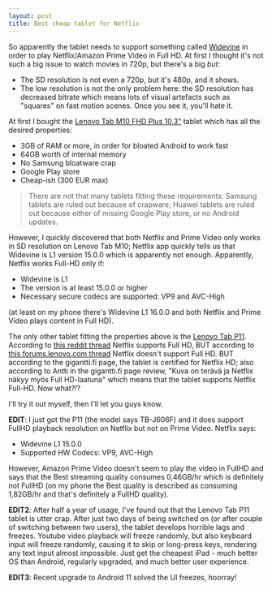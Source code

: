 ```yaml
---
layout: post
title: Best cheap tablet for Netflix
---
```


So apparently the tablet needs to support something called [Widevine](https://en.wikipedia.org/wiki/Widevine)
in order to play Netflix/Amazon Prime Video in Full HD. At first I thought it's not such
a big issue to watch movies in 720p, but there's a big *but*:

* The SD resolution is not even a 720p, but it's 480p, and it shows.
* The low resolution is not the only problem here: the SD resolution has decreased bitrate
  which means lots of visual artefacts such as "squares" on fast motion scenes.
  Once you see it, you'll hate it.

At first I bought the [Lenovo Tab M10 FHD Plus 10,3"](https://www.gigantti.fi/product/tietokoneet/tabletit-ja-ipad/120778/lenovo-tab-m10-fhd-plus-10-3-tabletti-64-gb-musta)
tablet which has all the desired properties:

* 3GB of RAM or more, in order for bloated Android to work fast
* 64GB worth of internal memory
* No Samsung bloatware crap
* Google Play store
* Cheap-ish (300 EUR max)

> There are not that many tablets fitting these requirements: Samsung tablets are ruled out
because of crapware; Huawei tablets are ruled out because either of missing Google Play store,
or no Android updates.

However, I quickly discovered that both Netflix and Prime Video only works in SD resolution on Lenovo Tab M10;
Netflix app quickly tells us that Widevine is L1 version 15.0.0 which is apparently not enough.
Apparently, Netflix works Full-HD only if:

* Widevine is L1
* The version is at least 15.0.0 or higher
* Necessary secure codecs are supported: VP9 and AVC-High

(at least on my phone there's Widevine L1 16.0.0 and both Netflix and Prime Video plays content in Full HD).

The only other tablet fitting the properties above is the [Lenovo Tab P11](https://www.gigantti.fi/product/tietokoneet/tabletit-ja-ipad/251744/lenovo-tab-p11-11-tabletti-464-gb-wifi-musta#).
According to [this reddit thread](https://www.reddit.com/r/tablets/comments/k1itvo/do_lenovo_tabs_generally_support_widevine_l1/)
Netflix supports Full HD, BUT according to [this forums.lenovo.com thread](https://forums.lenovo.com/t5/Lenovo-Android-based-Tablets-and-Phablets/Lenovo-TAB-P11-TB-J606F-NETFLIX-PRIME-VIDEO-WIDEVINE-SUPPORT/m-p/5066473)
Netflix doesn't support Full HD. BUT according to the gigantti.fi page, the tablet is certified for Netflix HD; also
according to Antti in the gigantti.fi page review, "Kuva on terävä ja Netflix näkyy myös Full HD-laatuna"
which means that the tablet supports Netflix Full-HD. Now what?!?

I'll try it out myself, then I'll let you guys know.

**EDIT**: I just got the P11 (the model says TB-J606F) and it does support FullHD
playback resolution on Netflix but not on Prime Video.
Netflix says:

* Widevine L1 15.0.0
* Supported HW Codecs: VP9, AVC-High

However, Amazon Prime Video doesn't seem to play the video in FullHD and says that the Best streaming
quality consumes 0,46GB/hr which is definitely not FullHD (on my phone the Best quality
is described as consuming 1,82GB/hr and that's definitely a FullHD quality).

**EDIT2**: After half a year of usage, I've found out that the Lenovo Tab P11 tablet is utter crap.
After just two days of being switched on (or after couple of switching between two users),
the tablet develops horrible lags and freezes. Youtube video playback will freeze randomly,
but also keyboard input will freeze randomly, causing it to skip or long-press keys, rendering
any text input almost impossible. Just get the cheapest iPad - much better OS than
Android, regularly upgraded, and much better user experience.

**EDIT3**: Recent upgrade to Android 11 solved the UI freezes, hoorray!
